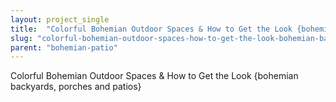```yaml
---
layout: project_single
title:  "Colorful Bohemian Outdoor Spaces & How to Get the Look {bohemian backyards, porches and patios}"
slug: "colorful-bohemian-outdoor-spaces-how-to-get-the-look-bohemian-backyards-porches-and-patios"
parent: "bohemian-patio"
---
```

Colorful Bohemian Outdoor Spaces & How to Get the Look {bohemian backyards, porches and patios}